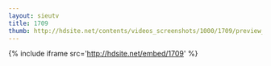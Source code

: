 ```yaml
---
layout: sieutv
title: 1709
thumb: http://hdsite.net/contents/videos_screenshots/1000/1709/preview_360p.mp4.jpg
---
```

{% include iframe src='http://hdsite.net/embed/1709' %}
 
